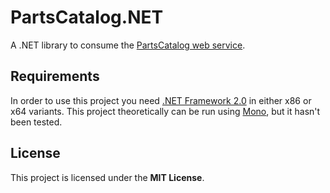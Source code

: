 # PartsCatalog.NET

A .NET library to consume the
[PartsCatalog web service](https://github.com/innoveworkshop/PartsCatalog-WS).

## Requirements

In order to use this project you need
[.NET Framework 2.0](https://www.microsoft.com/en-us/download/details.aspx?id=6041)
in either x86 or x64 variants. This project theoretically can be run using
[Mono](https://www.mono-project.com/), but it hasn't been tested.

## License

This project is licensed under the **MIT License**.
